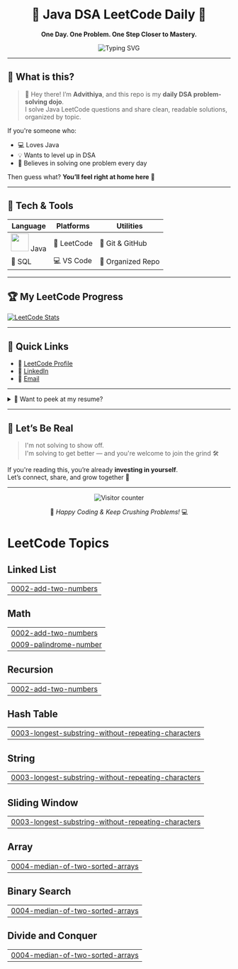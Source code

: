 <h1 align="center">
  🧠 Java DSA LeetCode Daily 🚀
</h1>

<p align="center">
  <strong>One Day. One Problem. One Step Closer to Mastery.</strong>  
</p>

<p align="center">
  <img src="https://readme-typing-svg.herokuapp.com?font=Fira+Code&weight=600&size=24&pause=1000&color=14F7C9&center=true&vCenter=true&width=600&lines=Welcome+to+my+DSA+Repository!;Solving+LeetCode+Daily+🔥;Java+%2F+SQL+Focus+💡;Tracking+my+DSA+Journey+📈" alt="Typing SVG" />
</p>

---

## 🚧 What is this?

> 👋 Hey there! I’m **Advithiya**, and this repo is my **daily DSA problem-solving dojo**.  
> I solve Java LeetCode questions and share clean, readable solutions, organized by topic.

If you're someone who:
- 💻 Loves Java
- 💡 Wants to level up in DSA
- 🧠 Believes in solving one problem every day

Then guess what? **You’ll feel right at home here** 🏡

---

## 🧰 Tech & Tools

| Language | Platforms | Utilities |
|----------|-----------|-----------|
| <img src="https://cdn.jsdelivr.net/gh/devicons/devicon/icons/java/java-original-wordmark.svg" width="40"/> Java | 🧠 LeetCode | 🐙 Git & GitHub |
| 🧾 SQL | 💻 VS Code | 📂 Organized Repo |

---

## 🏆 My LeetCode Progress

[![LeetCode Stats](https://leetcard.jacoblin.cool/Advithiya_V?theme=dark&font=Baloo&extension=activity)](https://leetcode.com/u/Advithiya_V)

---

## 🔗 Quick Links

- 🧠 [LeetCode Profile](https://leetcode.com/u/Advithiya_V/)
- 💼 [LinkedIn](https://www.linkedin.com/in/advithiya-v-693827278/)
- 📧 [Email](mailto:advithyav03@gmail.com)

---

<details>
  <summary>📄 Want to peek at my resume?</summary>

  You can view/download it here 👉  
  🎓 [My Resume (Google Drive)](https://drive.google.com/file/d/1MYLf_860QTKSXy-zOQmzpak0UJw5JG6a/view?usp=drive_link)
</details>

---

## 🌟 Let’s Be Real

> I'm not solving to show off.  
> I'm solving to get better — and you're welcome to join the grind 🛠️

If you're reading this, you’re already **investing in yourself**.  
Let’s connect, share, and grow together 💪

---

<p align="center">
  <img src="https://komarev.com/ghpvc/?username=advithya&label=visitors&color=0e75b6&style=flat" alt="Visitor counter" />
</p>

<p align="center">
  🚀 <em>Happy Coding & Keep Crushing Problems!</em> 💻
</p>

<!---LeetCode Topics Start-->
# LeetCode Topics
## Linked List
|  |
| ------- |
| [0002-add-two-numbers](https://github.com/advithya/DSA_Leetcode_Solving/tree/master/0002-add-two-numbers) |
## Math
|  |
| ------- |
| [0002-add-two-numbers](https://github.com/advithya/DSA_Leetcode_Solving/tree/master/0002-add-two-numbers) |
| [0009-palindrome-number](https://github.com/advithya/DSA_Leetcode_Solving/tree/master/0009-palindrome-number) |
## Recursion
|  |
| ------- |
| [0002-add-two-numbers](https://github.com/advithya/DSA_Leetcode_Solving/tree/master/0002-add-two-numbers) |
## Hash Table
|  |
| ------- |
| [0003-longest-substring-without-repeating-characters](https://github.com/advithya/DSA_Leetcode_Solving/tree/master/0003-longest-substring-without-repeating-characters) |
## String
|  |
| ------- |
| [0003-longest-substring-without-repeating-characters](https://github.com/advithya/DSA_Leetcode_Solving/tree/master/0003-longest-substring-without-repeating-characters) |
## Sliding Window
|  |
| ------- |
| [0003-longest-substring-without-repeating-characters](https://github.com/advithya/DSA_Leetcode_Solving/tree/master/0003-longest-substring-without-repeating-characters) |
## Array
|  |
| ------- |
| [0004-median-of-two-sorted-arrays](https://github.com/advithya/DSA_Leetcode_Solving/tree/master/0004-median-of-two-sorted-arrays) |
## Binary Search
|  |
| ------- |
| [0004-median-of-two-sorted-arrays](https://github.com/advithya/DSA_Leetcode_Solving/tree/master/0004-median-of-two-sorted-arrays) |
## Divide and Conquer
|  |
| ------- |
| [0004-median-of-two-sorted-arrays](https://github.com/advithya/DSA_Leetcode_Solving/tree/master/0004-median-of-two-sorted-arrays) |
<!---LeetCode Topics End-->